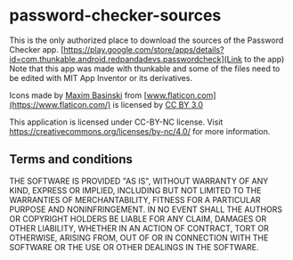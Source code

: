 # password-checker-sources

This is the only authorized place to download the sources of the Password Checker app.
 [https://play.google.com/store/apps/details?id=com.thunkable.android.redpandadevs.passwordcheck](Link to the app)
Note that this app was made with thunkable and some of the files need to be edited with MIT App Inventor or its derivatives.

Icons made by [Maxim Basinski](https://www.flaticon.com/authors/maxim-basinski) from [www.flaticon.com](https://www.flaticon.com/) is licensed by [CC BY 3.0](http://creativecommons.org/licenses/by/3.0/)

This application is licensed under CC-BY-NC license. Visit https://creativecommons.org/licenses/by-nc/4.0/ for more information.

## Terms and conditions
THE SOFTWARE IS PROVIDED "AS IS", WITHOUT WARRANTY OF ANY KIND, EXPRESS OR IMPLIED, INCLUDING BUT NOT LIMITED TO THE WARRANTIES OF MERCHANTABILITY, FITNESS FOR A PARTICULAR PURPOSE AND NONINFRINGEMENT. IN NO EVENT SHALL THE AUTHORS OR COPYRIGHT HOLDERS BE LIABLE FOR ANY CLAIM, DAMAGES OR OTHER LIABILITY, WHETHER IN AN ACTION OF CONTRACT, TORT OR OTHERWISE, ARISING FROM, OUT OF OR IN CONNECTION WITH THE SOFTWARE OR THE USE OR OTHER DEALINGS IN THE SOFTWARE.
